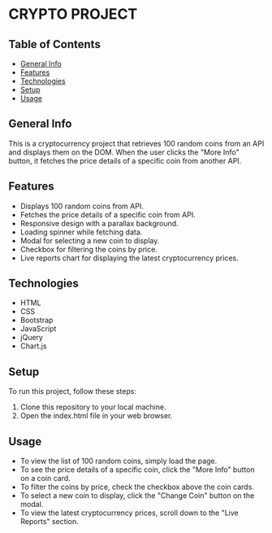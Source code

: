 # CRYPTO PROJECT

## Table of Contents
- [General Info](#general-info)
- [Features](#features)
- [Technologies](#technologies)
- [Setup](#setup)
- [Usage](#usage)

## General Info
This is a cryptocurrency project that retrieves 100 random coins from an API and displays them on the DOM. When the user clicks the "More Info" button, it fetches the price details of a specific coin from another API.

## Features
- Displays 100 random coins from API.
- Fetches the price details of a specific coin from API.
- Responsive design with a parallax background.
- Loading spinner while fetching data.
- Modal for selecting a new coin to display.
- Checkbox for filtering the coins by price.
- Live reports chart for displaying the latest cryptocurrency prices.

## Technologies
- HTML
- CSS
- Bootstrap
- JavaScript
- jQuery
- Chart.js

## Setup
To run this project, follow these steps:

1. Clone this repository to your local machine.
2. Open the index.html file in your web browser.

## Usage
- To view the list of 100 random coins, simply load the page.
- To see the price details of a specific coin, click the "More Info" button on a coin card.
- To filter the coins by price, check the checkbox above the coin cards.
- To select a new coin to display, click the "Change Coin" button on the modal.
- To view the latest cryptocurrency prices, scroll down to the "Live Reports" section.


